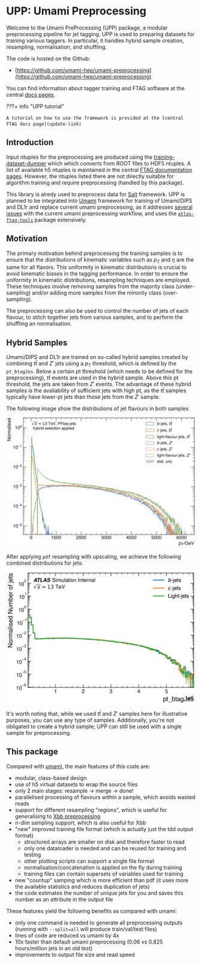 # UPP: Umami Preprocessing 

Welcome to the Umami PreProcessing (UPP) package, a modular preprocessing pipeline for jet tagging.
UPP is used to preparing datasets for training various taggers. 
In particular, it handles hybrid sample creation, resampling, normalisation, and shuffling.

The code is hosted on the Github:

- [https://github.com/umami-hep/umami-preprocessing](https://github.com/umami-hep/umami-preprocessing)

You can find information about tagger training and FTAG software at the central [docs pages](https://ftag.docs.cern.ch/algorithms/GNN/).

???+ info "UPP tutorial"

    A tutorial on how to use the framework is provided at the [central FTAG docs page](update-link)


## Introduction
Input ntuples for the preprocessing are produced using the [training-dataset-dumper](https://gitlab.cern.ch/atlas-flavor-tagging-tools/training-dataset-dumper) which which converts from ROOT files to HDF5 ntuples.
A list of available h5 ntuples is maintained in the central [FTAG documentation pages](https://ftag.docs.cern.ch/software/samples/).
However, the ntuples listed there are not directly suitable for algorithm training and require preprocessing (handled by this package).

This library is alredy used to preprocess data for [Salt](https://gitlab.cern.ch/atlas-flavor-tagging-tools/algorithms/salt/) framework.
UPP is planned to be integrated into [Umami](https://gitlab.cern.ch/atlas-flavor-tagging-tools/algorithms/umami) framework for training of Umami/DIPS and DL1r and replace current umami preprocessing, as it addresses [several issues](https://gitlab.cern.ch/atlas-flavor-tagging-tools/algorithms/umami/-/issues/?label_name%5B%5D=Preprocessing) with the current umami preprocessing workflow, and uses the [`atlas-ftag-tools`](https://github.com/umami-hep/atlas-ftag-tools/) package extensively.


## Motivation
The primary motivation behind preprocessing the training samples is to ensure that the distributions of kinematic variables such as $p_T$ and $\eta$ are the same for all flavors.
This uniformity in kinematic distributions is crucial to avoid kinematic biases in the tagging performance.
In order to ensure the uniformity in kinematic distributions, resampling techniques are employed.
These techniques involve removing samples from the majority class (under-sampling) and/or adding more samples from the minority class (over-sampling).

The preprocessing can also be used to control the number of jets of each flavour, to stitch together jets from various samples, and to perform the shuffling an normalisation.


## Hybrid Samples
Umami/DIPS and DL1r are trained on so-called hybrid samples created by combining $t\bar{t}$ and $Z'$ jets using a $p_T$ threshold, which is defined by the `pt_btagJes`.
Below a certain pt threshold (which needs to be defined for the preprocessing), $t\bar{t}$ events are used in the hybrid sample.
Above this pt threshold, the jets are taken from $Z'$ events.
The advantage of these hybrid samples is the availability of sufficient jets with high pt, as the $t\bar{t}$ samples typically have lower-pt jets than those jets from the $Z'$ sample.

The following image show the distributions of jet flavours in both samples

![Pt distribution of hybrid samples being composed from ttbar and Zjets samples](assets/pt_btagJes-cut_spectrum.png)

After applying `pdf` resampling with upscaling, we achieve the following combined distributions for jets:

![pT distribution of downsampled hybrid samples](assets/train_pt_btagJes.png)

It's worth noting that, while we used $t\bar{t}$ and $Z'$ samples here for illustrative purposes, you can use any type of samples.
Additionally, you're not obligated to create a hybrid sample; UPP can still be used with a single sample for preprocessing.

## This package

Compared with [umami](https://gitlab.cern.ch/atlas-flavor-tagging-tools/algorithms/umami), the main features of this code are:

- modular, class-based design
- use of h5 virtual datasets to wrap the source files
- only 2 main stages: resample -> merge -> done!
- parallelised processing of flavours within a sample, which avoids wasted reads
- support for different resampling "regions", which is useful for generalising to [Xbb preprocessing](https://gitlab.cern.ch/atlas-flavor-tagging-tools/algorithms/umami/-/issues/225)
- n-dim sampling support, which is also useful for Xbb
- "new" improved training file format (which is actually just the tdd output format)
    - structured arrays are smaller on disk and therefore faster to read
    - only one dataloader is needed and can be reused for training and testing
    - other plotting scripts can support a single file format
    - normalisation/concatenation is applied on the fly during training
    - training files can contain supersets of variables used for training
- new "countup" samping which is more efficient than pdf (it uses more the available statistics and reduces duplication of jets)
- the code estimates the number of unique jets for you and saves this number as an attribute in the output file

These features yield the following benefits as compared with umami:

- only one command is needed to generate all preprocessing outputs (running with `--split=all` will produce train/val/test files)
- lines of code are reduced vs umami by 4x
- 10x faster than default umami preprocessing (0.06 vs 0.825 hours/million jets in an old test)
- improvements to output file size and read speed
